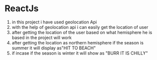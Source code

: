 # ReactJs
1) in this project i have used geolocation Api
2) with the help of geolocation api i can easily get the location of user
3) after getting the location of the user based on what hemisphere he is based in the project will work
4) after getting the location as northern hemisphere if the season is summer it will display as"HIT TO BEACH"
5) if incase if the season is winter it will show as "BURR IT IS CHILLY"
